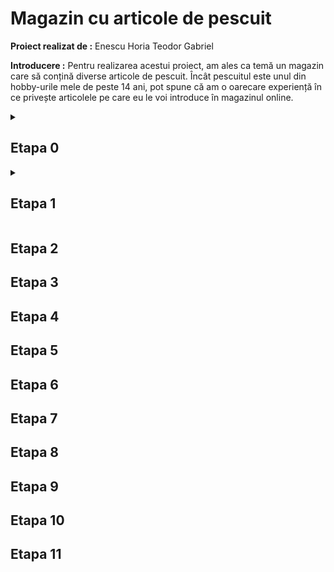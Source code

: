 # Magazin cu articole de pescuit

**Proiect realizat de :** Enescu Horia Teodor Gabriel

**Introducere :** Pentru realizarea acestui proiect, am ales ca temă un magazin care să conțină diverse articole de pescuit. Încât pescuitul este unul din hobby-urile mele de peste 14 ani, pot spune că am o oarecare experiență în ce privește articolele pe care eu le voi introduce în magazinul online.

 <details>
 <summary>
   
## Etapa 0

</summary>

  Magazinul online propus de mine va avea atât momeli, cât și articole necesare pescuitului sportiv. Așadar, vor exista 2 categorii : momeli și produse. Din aceste categorii rezultă și subcategoriile care au legătură cu denumirea articolului și firma care l-a confecționat. De exemplu, pentru momeli (mămăligă,porumb,nadă,etc) iar pentru produse (undiță,mulinetă,momitor,plumb,cârlig,etc). Aceste articole vor apărea toate într-o pagină principală, unde va fi afișat și stocul curent al fiecărui articol în parte, precum și prețul și eficiența acestuia. Prin eficiență mă refer la recomandările producătorului în ce privește utilizarea articolului, întrucât fiecare produs în parte este fabricat cu un singur scop, există de exemplu mămăligi care pot fi utilizate la o singură specie de pește. Pagina principală va avea și o opțiune de filtrare a produselor, deoarece cumpărătorul își dorește să cumpere un anume articol și poate nu este interesat să vadă toate ofertele propuse de site-ul meu.

**Paginile vor fi următoarele :**

-> pagina principală, unde cumpărătorul poate vedea toate sugestiile și va putea filtra rezultatele. <br>
-> o pagină care să conțină articolele în urma filtrării.<br>
-> o pagină de creare a unui cont, cu nume și parolă.<br>
-> o pagină de logare într-un cont deja existent folosind nume și parolă.<br>
-> o pagină numită “Coș de cumpărături” unde cumpărătorul va putea plasa comanda. Tot acolo va exista și un istoric cu obiectele pe care acesta le-a cumpărat în trecut. Cumpărătorul nu va putea plasa o comandă dacă nu are un cont.

*Opțional, dacă îmi rămâne timp, doresc să fac și o pagină de feedback. Acolo cumpărătorul poate oferi feedback cu stele de la 1 la 5 pentru un anume articol.*

**Cuvinte cheie pentru pagina principală :**

undiță, lansetă, cârlig, nailon, momitor, plumb, opritor, mulinetă, scaun, umbrelă, suport, mămăligă, nadă, stoc, preț, eficiență, informații.

**Cuvinte cheie pentru pagina de creare cont :**

user, parolă, creare cont

**Cuvinte cheie pentru pagina de logare :**

user, parolă, login

**Cuvinte cheie pentru pagina care conține rezultatele filtrate :**

undiță, lansetă, cârlig, nailon, momitor, plumb, opritor, mulinetă, scaun, umbrelă, suport, mămăligă, nadă, stoc, preț, eficiență, informații

**Cuvinte cheie pentru pagina “Coș de cumpărături” :**

undiță, lansetă, cârlig, nailon, momitor, plumb, opritor, mulinetă, scaun, umbrelă, suport, mămăligă, nadă, istoric, livrare, dată livrare, preț, plasare comandă, preț, cumpărare, contul meu.

**Cuvinte cheie pentru pagina de feedback :**

undiță, lansetă, cârlig, nailon, momitor, plumb, opritor, mulinetă, scaun, umbrelă, suport, mămăligă, nadă, feedback, stele, mulțumit/nemulțumit.

**Site-uri similare :**

https://www.totalfishing.ro/

*Pro : Produsele sunt afișate într-un mod similar cu planul meu de implementare al proiectului. Fiecare produs are și stoc, preț și feedback. Are și opțiune de filtrare.*

*Contra : Pagina principală mi se pare că este mult prea încărcată, sunt adeptul unei implementări mai simple.*

https://marelepescar.ro/

*Pro : Îmi place sistemul de filtrare propus de acest site, se aseamănă cu cel la care mă gandesc și eu.*

*Contra : La fel ca la site-ul anterior, sunt prea multe informații, iar pentru a ajunge la recomandări trebuie dat scroll.*

https://www.fishingmall.ro/

*Pro : Este un site simplist, și după mine chiar eficient și atrăgător, personal așa văd și implementarea site-ului meu.*

*Contra : Site-ul este în doar 2 culori, alb și albastru, iar eu personal doresc un site în mai multe culori, să fie mai modern.*

https://fisela.ro/

*Pro : site realizat în 4 culori, ceea ce îl face din punctul meu de vedere modern și atrăgător. Mai mult decât atât, site-ul conține opțiune de autentificare/logare, precum și un Coș de cumpărături, dorite de mine în implementarea proiectului.*

*Contra : Nu îmi place bara neagră de informații, e mult prea mare. De asemenea, sugestiile le-aș insera în partea dreaptă a paginii, nu în mijlocul acesteia.*

</details>

<details>
 <summary>
  
## Etapa 1
</summary>  

</details>

## Etapa 2

## Etapa 3

## Etapa 4

## Etapa 5

## Etapa 6

## Etapa 7

## Etapa 8

## Etapa 9

## Etapa 10

## Etapa 11
